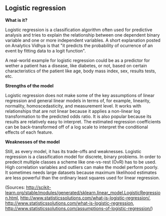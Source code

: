 ## Logistic regression

**What is it?**

Logistic regression is a classification algorithm often used for predictive analysis and tries to explain the relationship between one dependent binary variable and one or more independent variables. A short explanation posted on Analytics Vidhya is that "it predicts the probability of ocurrence of an event by fitting data to a logit function".

A real-world example for logistic regression could be as a predictor for wether a patient has a disease, like diabetes, or not, based on certain characteristics of the patient like age, body mass index, sex, results tests, etc.

**Strengths of the model**

Logistic regression does not make some of the key assumptions of linear regression and general linear models in terms of, for example, linearity, normality, homoscedasticity, and measurement level. It works with relationships that are not linear because it applies a non-linear log transformation to the predicted odds ratio. It is also popular because its results are relatively easy to interpret. The estimated regression coefficients can be back-transformed off of a log scale to interpret the conditional effects of each feature.

**Weaknesses of the model**

Still, as every model, it has its trade-offs and weaknesses. Logistic regression is a classification model for discrete, binary problems. In order to predecit multiple classes a scheme like one-vs-rest (OvR) has to be used. High correlation variables and outliers can make the model perform poorly. It sometimes needs large datasets because maximum likelihood estimates are less powerful than the ordinary least squares used for linear regression.

(Sources: http://scikit-learn.org/stable/modules/generated/sklearn.linear_model.LogisticRegression.html, http://www.statisticssolutions.com/what-is-logistic-regression/, http://www.statisticssolutions.com/what-is-logistic-regression, http://www.statisticssolutions.com/assumptions-of-logistic-regression/)